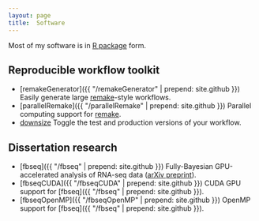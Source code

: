 ```yaml
---
layout: page
title:  Software
---
```


Most of my software is in [R package](http://r-pkgs.had.co.nz) form.

## Reproducible workflow toolkit


- [remakeGenerator]({{ "/remakeGenerator" | prepend: site.github }}) Easily generate large [remake](https://github.com/richfitz/remake)-style workflows.
- [parallelRemake]({{ "/parallelRemake" | prepend: site.github }}) Parallel computing support for [remake](https://github.com/richfitz/remake).
- [downsize](https://cran.r-project.org/web/packages/downsize/) Toggle the test and production versions of your workflow.

## Dissertation research

- [fbseq]({{ "/fbseq" | prepend: site.github }}) Fully-Bayesian GPU-accelerated analysis of RNA-seq data ([arXiv preprint](http://arxiv.org/abs/1606.06659)).
- [fbseqCUDA]({{ "/fbseqCUDA" | prepend: site.github }}) CUDA GPU support for [fbseq]({{ "/fbseq" | prepend: site.github }}).
- [fbseqOpenMP]({{ "/fbseqOpenMP" | prepend: site.github }}) OpenMP support for [fbseq]({{ "/fbseq" | prepend: site.github }}).
